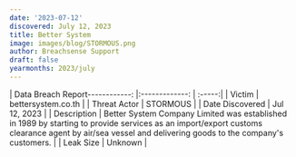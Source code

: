 ```yaml
---
date: '2023-07-12'
discovered: July 12, 2023
title: Better System
image: images/blog/STORMOUS.png
author: Breachsense Support
draft: false
yearmonths: 2023/july
---
```


| Data Breach Report------------:     |:-------------:    | :-----:|
| Victim      | bettersystem.co.th      | 
| Threat Actor      | STORMOUS      | 
| Date Discovered      | Jul 12, 2023      | 
| Description      | Better System Company Limited was established in 1989 by starting to provide services as an import/export customs clearance agent by air/sea vessel and delivering goods to the company's customers.      | 
| Leak Size      | Unknown      | 


